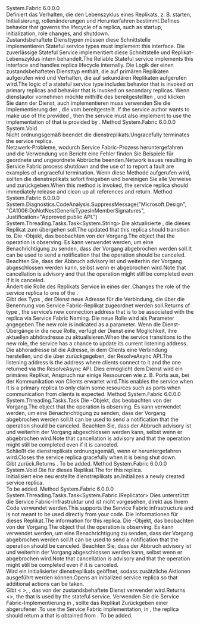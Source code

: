 <Type Name="IStatefulServiceReplica" FullName="System.Fabric.IStatefulServiceReplica">
  <TypeSignature Language="C#" Value="public interface IStatefulServiceReplica" />
  <TypeSignature Language="ILAsm" Value=".class public interface auto ansi abstract IStatefulServiceReplica" />
  <TypeSignature Language="DocId" Value="T:System.Fabric.IStatefulServiceReplica" />
  <TypeSignature Language="VB.NET" Value="Public Interface IStatefulServiceReplica" />
  <TypeSignature Language="F#" Value="type IStatefulServiceReplica = interface" />
  <AssemblyInfo>
    <AssemblyName>System.Fabric</AssemblyName>
    <AssemblyVersion>6.0.0.0</AssemblyVersion>
  </AssemblyInfo>
  <Interfaces />
  <Docs>
    <summary>
      <para><span data-ttu-id="a19ed-101">Definiert das Verhalten, die den Lebenszyklus eines Replikats, z. B. starten, Initialisierung, rollenänderungen und Herunterfahren bestimmt.</span><span class="sxs-lookup"><span data-stu-id="a19ed-101">Defines behavior that governs the lifecycle of a replica, such as startup, initialization, role changes, and shutdown.</span></span> </para>
    </summary>
    <remarks>
      <para>
                <span data-ttu-id="a19ed-102">Zustandsbehaftete Diensttypen müssen diese Schnittstelle implementieren.</span><span class="sxs-lookup"><span data-stu-id="a19ed-102">Stateful service types must implement this interface.</span></span> <span data-ttu-id="a19ed-103">Die <see href="https://docs.microsoft.com/dotnet/api/microsoft.servicefabric.services.runtime.statefulservice">zuverlässige Stateful Service</see> implementiert diese Schnittstelle und Replikat-Lebenszyklus intern behandelt.</span><span class="sxs-lookup"><span data-stu-id="a19ed-103">The <see href="https://docs.microsoft.com/dotnet/api/microsoft.servicefabric.services.runtime.statefulservice">Reliable Stateful service</see> implements this interface and handles replica lifecycle internally.</span></span> </para>
      <para>
                <span data-ttu-id="a19ed-104">Die Logik der einen zustandsbehafteten Diensttyp enthält, die auf primären Replikaten aufgerufen wird und Verhalten, die auf sekundären Replikaten aufgerufen wird.</span><span class="sxs-lookup"><span data-stu-id="a19ed-104">The logic of a stateful service type includes behavior that is invoked on primary replicas and behavior that is invoked on secondary replicas.</span></span></para>
      <para>
                <span data-ttu-id="a19ed-105">Wenn dienstautor vornehmen möchte mithilfe des bereitgestellten <see cref="T:System.Fabric.FabricReplicator" />, und klicken Sie dann der Dienst, auch implementieren muss <see cref="T:System.Fabric.IStateProvider" /> verwenden Sie die Implementierung der <see cref="T:System.Fabric.IStateReplicator" /> , die vom bereitgestellt <see cref="T:System.Fabric.FabricReplicator" />.</span><span class="sxs-lookup"><span data-stu-id="a19ed-105">If the service author wants to make use of the provided <see cref="T:System.Fabric.FabricReplicator" />, then the service must also implement <see cref="T:System.Fabric.IStateProvider" /> to use the implementation of <see cref="T:System.Fabric.IStateReplicator" /> that is provided by <see cref="T:System.Fabric.FabricReplicator" />.</span></span></para>
    </remarks>
  </Docs>
  <Members>
    <Member MemberName="Abort">
      <MemberSignature Language="C#" Value="public void Abort ();" />
      <MemberSignature Language="ILAsm" Value=".method public hidebysig newslot virtual instance void Abort() cil managed" />
      <MemberSignature Language="DocId" Value="M:System.Fabric.IStatefulServiceReplica.Abort" />
      <MemberSignature Language="VB.NET" Value="Public Sub Abort ()" />
      <MemberSignature Language="F#" Value="abstract member Abort : unit -&gt; unit" Usage="iStatefulServiceReplica.Abort " />
      <MemberType>Method</MemberType>
      <AssemblyInfo>
        <AssemblyName>System.Fabric</AssemblyName>
        <AssemblyVersion>6.0.0.0</AssemblyVersion>
      </AssemblyInfo>
      <ReturnValue>
        <ReturnType>System.Void</ReturnType>
      </ReturnValue>
      <Parameters />
      <Docs>
        <summary>
          <para><span data-ttu-id="a19ed-106">Nicht ordnungsgemäß beendet die dienstreplikats.</span><span class="sxs-lookup"><span data-stu-id="a19ed-106">Ungracefully terminates the service replica.</span></span></para>
        </summary>
        <remarks>
          <para><span data-ttu-id="a19ed-107">Netzwerk-Probleme, wodurch Service Fabric-Prozess heruntergefahren und die Verwendung von <see cref="M:System.Fabric.IServicePartition.ReportFault(System.Fabric.FaultType)" /> Bericht eine <see cref="F:System.Fabric.FaultType.Permanent" /> Fehler finden Sie Beispiele für geordnete und ungeordnete Abbrüche beenden.</span><span class="sxs-lookup"><span data-stu-id="a19ed-107">Network issues resulting in Service Fabric process shutdown and the use of <see cref="M:System.Fabric.IServicePartition.ReportFault(System.Fabric.FaultType)" /> to report a <see cref="F:System.Fabric.FaultType.Permanent" /> fault are examples of ungraceful termination.</span></span> <span data-ttu-id="a19ed-108">Wenn diese Methode aufgerufen wird, sollten die dienstreplikats sofort freigeben und bereinigen Sie alle Verweise und zurückgeben.</span><span class="sxs-lookup"><span data-stu-id="a19ed-108">When this method is invoked, the service replica should immediately release and clean up all references and return.</span></span></para>
        </remarks>
      </Docs>
    </Member>
    <Member MemberName="ChangeRoleAsync">
      <MemberSignature Language="C#" Value="public System.Threading.Tasks.Task&lt;string&gt; ChangeRoleAsync (System.Fabric.ReplicaRole newRole, System.Threading.CancellationToken cancellationToken);" />
      <MemberSignature Language="ILAsm" Value=".method public hidebysig newslot virtual instance class System.Threading.Tasks.Task`1&lt;string&gt; ChangeRoleAsync(valuetype System.Fabric.ReplicaRole newRole, valuetype System.Threading.CancellationToken cancellationToken) cil managed" />
      <MemberSignature Language="DocId" Value="M:System.Fabric.IStatefulServiceReplica.ChangeRoleAsync(System.Fabric.ReplicaRole,System.Threading.CancellationToken)" />
      <MemberSignature Language="F#" Value="abstract member ChangeRoleAsync : System.Fabric.ReplicaRole * System.Threading.CancellationToken -&gt; System.Threading.Tasks.Task&lt;string&gt;" Usage="iStatefulServiceReplica.ChangeRoleAsync (newRole, cancellationToken)" />
      <MemberType>Method</MemberType>
      <AssemblyInfo>
        <AssemblyName>System.Fabric</AssemblyName>
        <AssemblyVersion>6.0.0.0</AssemblyVersion>
      </AssemblyInfo>
      <Attributes>
        <Attribute>
          <AttributeName>System.Diagnostics.CodeAnalysis.SuppressMessage("Microsoft.Design", "CA1006:DoNotNestGenericTypesInMemberSignatures", Justification="Approved public API.")</AttributeName>
        </Attribute>
      </Attributes>
      <ReturnValue>
        <ReturnType>System.Threading.Tasks.Task&lt;System.String&gt;</ReturnType>
      </ReturnValue>
      <Parameters>
        <Parameter Name="newRole" Type="System.Fabric.ReplicaRole" />
        <Parameter Name="cancellationToken" Type="System.Threading.CancellationToken" />
      </Parameters>
      <Docs>
        <param name="newRole">
          <para><span data-ttu-id="a19ed-109">Die aktualisierte <see cref="T:System.Fabric.ReplicaRole" /> , die dieses Replikat zum übergehen soll.</span><span class="sxs-lookup"><span data-stu-id="a19ed-109">The updated <see cref="T:System.Fabric.ReplicaRole" /> that this replica should transition to.</span></span></para>
        </param>
        <param name="cancellationToken">
          <para><span data-ttu-id="a19ed-110">Die <see cref="T:System.Threading.CancellationToken" /> -Objekt, das beobachten von der Vorgang.</span><span class="sxs-lookup"><span data-stu-id="a19ed-110">The <see cref="T:System.Threading.CancellationToken" /> object that the operation is observing.</span></span> <span data-ttu-id="a19ed-111">Es kann verwendet werden, um eine Benachrichtigung zu senden, dass der Vorgang abgebrochen werden soll.</span><span class="sxs-lookup"><span data-stu-id="a19ed-111">It can be used to send a notification that the operation should be canceled.</span></span>
            <span data-ttu-id="a19ed-112">Beachten Sie, dass der Abbruch advisory ist und weiterhin der Vorgang abgeschlossen werden kann, selbst wenn er abgebrochen wird.</span><span class="sxs-lookup"><span data-stu-id="a19ed-112">Note that cancellation is advisory and that the operation might still be completed even if it is canceled.</span></span></para>
        </param>
        <summary>
          <para><span data-ttu-id="a19ed-113">Ändert die Rolle des Replikats Service in eines der <see cref="T:System.Fabric.ReplicaRole" />.</span><span class="sxs-lookup"><span data-stu-id="a19ed-113">Changes the role of the service replica to one of the <see cref="T:System.Fabric.ReplicaRole" />.</span></span> </para>
        </summary>
        <returns>
          <para><span data-ttu-id="a19ed-114">Gibt <see cref="T:System.Threading.Tasks.Task`1" /> des Typs <see cref="T:System.String" />, der Dienst neue Adresse für die Verbindung, die über die Benennung von Service Fabric-Replikat zugeordnet werden soll.</span><span class="sxs-lookup"><span data-stu-id="a19ed-114">Returns <see cref="T:System.Threading.Tasks.Task`1" /> of type <see cref="T:System.String" />, the service’s new connection address that is to be associated with the replica via Service Fabric Naming.</span></span></para>
        </returns>
        <remarks>
          <para><span data-ttu-id="a19ed-115">Die neue Rolle wird als Parameter angegeben.</span><span class="sxs-lookup"><span data-stu-id="a19ed-115">The new role is indicated as a parameter.</span></span> <span data-ttu-id="a19ed-116">Wenn die Dienst-Übergänge in die neue Rolle, verfügt der Dienst eine Möglichkeit, ihre aktuellen abhöradresse zu aktualisieren.</span><span class="sxs-lookup"><span data-stu-id="a19ed-116">When the service transitions to the new role, the service has a chance to update its current listening address.</span></span>
            <span data-ttu-id="a19ed-117">Die abhöradresse ist die Adresse, in dem Clients eine Verbindung herstellen, und die über zurückgegeben, der <see href="https://docs.microsoft.com/dotnet/api/microsoft.servicefabric.services.client.servicepartitionresolver#Microsoft_ServiceFabric_Services_Client_ServicePartitionResolver_ResolveAsync_System_Fabric_ResolvedServicePartition_System_Threading_CancellationToken_">ResolveAsync</see> API.</span><span class="sxs-lookup"><span data-stu-id="a19ed-117">The listening address is the address where clients connect to it and the one returned via the <see href="https://docs.microsoft.com/dotnet/api/microsoft.servicefabric.services.client.servicepartitionresolver#Microsoft_ServiceFabric_Services_Client_ServicePartitionResolver_ResolveAsync_System_Fabric_ResolvedServicePartition_System_Threading_CancellationToken_">ResolveAsync</see> API.</span></span> <span data-ttu-id="a19ed-118">Dies ermöglicht dem Dienst wird ein primäres Replikat, Anspruch nur einige Ressourcen wie z. B. Ports aus, bei der Kommunikation von Clients erwartet wird.</span><span class="sxs-lookup"><span data-stu-id="a19ed-118">This enables the service when it is a primary replica to only claim some resources such as ports when communication from clients is expected.</span></span></para>
          <seealso href="https://docs.microsoft.com/azure/service-fabric/service-fabric-reliable-services-communication" />
        </remarks>
      </Docs>
    </Member>
    <Member MemberName="CloseAsync">
      <MemberSignature Language="C#" Value="public System.Threading.Tasks.Task CloseAsync (System.Threading.CancellationToken cancellationToken);" />
      <MemberSignature Language="ILAsm" Value=".method public hidebysig newslot virtual instance class System.Threading.Tasks.Task CloseAsync(valuetype System.Threading.CancellationToken cancellationToken) cil managed" />
      <MemberSignature Language="DocId" Value="M:System.Fabric.IStatefulServiceReplica.CloseAsync(System.Threading.CancellationToken)" />
      <MemberSignature Language="F#" Value="abstract member CloseAsync : System.Threading.CancellationToken -&gt; System.Threading.Tasks.Task" Usage="iStatefulServiceReplica.CloseAsync cancellationToken" />
      <MemberType>Method</MemberType>
      <AssemblyInfo>
        <AssemblyName>System.Fabric</AssemblyName>
        <AssemblyVersion>6.0.0.0</AssemblyVersion>
      </AssemblyInfo>
      <ReturnValue>
        <ReturnType>System.Threading.Tasks.Task</ReturnType>
      </ReturnValue>
      <Parameters>
        <Parameter Name="cancellationToken" Type="System.Threading.CancellationToken" />
      </Parameters>
      <Docs>
        <param name="cancellationToken">
          <para><span data-ttu-id="a19ed-119">Die <see cref="T:System.Threading.CancellationToken" /> -Objekt, das beobachten von der Vorgang.</span><span class="sxs-lookup"><span data-stu-id="a19ed-119">The <see cref="T:System.Threading.CancellationToken" /> object that the operation is observing.</span></span> <span data-ttu-id="a19ed-120">Es kann verwendet werden, um eine Benachrichtigung zu senden, dass der Vorgang abgebrochen werden soll.</span><span class="sxs-lookup"><span data-stu-id="a19ed-120">It can be used to send a notification that the operation should be canceled.</span></span> <span data-ttu-id="a19ed-121">Beachten Sie, dass der Abbruch advisory ist und weiterhin der Vorgang abgeschlossen werden kann, selbst wenn er abgebrochen wird.</span><span class="sxs-lookup"><span data-stu-id="a19ed-121">Note that cancellation is advisory and that the operation might still be completed even if it is canceled.</span></span></para>
        </param>
        <summary>
          <para><span data-ttu-id="a19ed-122">Schließt die dienstreplikats ordnungsgemäß, wenn er heruntergefahren wird.</span><span class="sxs-lookup"><span data-stu-id="a19ed-122">Closes the service replica gracefully when it is being shut down.</span></span></para>
        </summary>
        <returns>
          <para><span data-ttu-id="a19ed-123">Gibt <see cref="T:System.Threading.Tasks.Task" />zurück.</span><span class="sxs-lookup"><span data-stu-id="a19ed-123">Returns <see cref="T:System.Threading.Tasks.Task" />.</span></span></para>
        </returns>
        <remarks>To be added.</remarks>
      </Docs>
    </Member>
    <Member MemberName="Initialize">
      <MemberSignature Language="C#" Value="public void Initialize (System.Fabric.StatefulServiceInitializationParameters initializationParameters);" />
      <MemberSignature Language="ILAsm" Value=".method public hidebysig newslot virtual instance void Initialize(class System.Fabric.StatefulServiceInitializationParameters initializationParameters) cil managed" />
      <MemberSignature Language="DocId" Value="M:System.Fabric.IStatefulServiceReplica.Initialize(System.Fabric.StatefulServiceInitializationParameters)" />
      <MemberSignature Language="VB.NET" Value="Public Sub Initialize (initializationParameters As StatefulServiceInitializationParameters)" />
      <MemberSignature Language="F#" Value="abstract member Initialize : System.Fabric.StatefulServiceInitializationParameters -&gt; unit" Usage="iStatefulServiceReplica.Initialize initializationParameters" />
      <MemberType>Method</MemberType>
      <AssemblyInfo>
        <AssemblyName>System.Fabric</AssemblyName>
        <AssemblyVersion>6.0.0.0</AssemblyVersion>
      </AssemblyInfo>
      <ReturnValue>
        <ReturnType>System.Void</ReturnType>
      </ReturnValue>
      <Parameters>
        <Parameter Name="initializationParameters" Type="System.Fabric.StatefulServiceInitializationParameters" />
      </Parameters>
      <Docs>
        <param name="initializationParameters">
          <para><span data-ttu-id="a19ed-124">Die <see cref="T:System.Fabric.StatefulServiceInitializationParameters" /> für dieses Replikat.</span><span class="sxs-lookup"><span data-stu-id="a19ed-124">The <see cref="T:System.Fabric.StatefulServiceInitializationParameters" /> for this replica.</span></span></para>
        </param>
        <summary>
          <para><span data-ttu-id="a19ed-125">Initialisiert eine neu erstellte dienstreplikats an.</span><span class="sxs-lookup"><span data-stu-id="a19ed-125">Initializes a newly created service replica.</span></span></para>
        </summary>
        <remarks>To be added.</remarks>
      </Docs>
    </Member>
    <Member MemberName="OpenAsync">
      <MemberSignature Language="C#" Value="public System.Threading.Tasks.Task&lt;System.Fabric.IReplicator&gt; OpenAsync (System.Fabric.ReplicaOpenMode openMode, System.Fabric.IStatefulServicePartition partition, System.Threading.CancellationToken cancellationToken);" />
      <MemberSignature Language="ILAsm" Value=".method public hidebysig newslot virtual instance class System.Threading.Tasks.Task`1&lt;class System.Fabric.IReplicator&gt; OpenAsync(valuetype System.Fabric.ReplicaOpenMode openMode, class System.Fabric.IStatefulServicePartition partition, valuetype System.Threading.CancellationToken cancellationToken) cil managed" />
      <MemberSignature Language="DocId" Value="M:System.Fabric.IStatefulServiceReplica.OpenAsync(System.Fabric.ReplicaOpenMode,System.Fabric.IStatefulServicePartition,System.Threading.CancellationToken)" />
      <MemberSignature Language="F#" Value="abstract member OpenAsync : System.Fabric.ReplicaOpenMode * System.Fabric.IStatefulServicePartition * System.Threading.CancellationToken -&gt; System.Threading.Tasks.Task&lt;System.Fabric.IReplicator&gt;" Usage="iStatefulServiceReplica.OpenAsync (openMode, partition, cancellationToken)" />
      <MemberType>Method</MemberType>
      <AssemblyInfo>
        <AssemblyName>System.Fabric</AssemblyName>
        <AssemblyVersion>6.0.0.0</AssemblyVersion>
      </AssemblyInfo>
      <ReturnValue>
        <ReturnType>System.Threading.Tasks.Task&lt;System.Fabric.IReplicator&gt;</ReturnType>
      </ReturnValue>
      <Parameters>
        <Parameter Name="openMode" Type="System.Fabric.ReplicaOpenMode" />
        <Parameter Name="partition" Type="System.Fabric.IStatefulServicePartition" />
        <Parameter Name="cancellationToken" Type="System.Threading.CancellationToken" />
      </Parameters>
      <Docs>
        <param name="openMode">
          <para><span data-ttu-id="a19ed-126">Dies unterstützt die Service Fabric-Infrastruktur und ist nicht vorgesehen, direkt aus Ihrem Code verwendet werden.</span><span class="sxs-lookup"><span data-stu-id="a19ed-126">This supports the Service Fabric infrastructure and is not meant to be used directly from your code.</span></span></para>
        </param>
        <param name="partition">
          <para><span data-ttu-id="a19ed-127">Die <see cref="T:System.Fabric.IStatefulServicePartition" /> Informationen für dieses Replikat.</span><span class="sxs-lookup"><span data-stu-id="a19ed-127">The <see cref="T:System.Fabric.IStatefulServicePartition" /> information for this replica.</span></span></para>
        </param>
        <param name="cancellationToken">
          <para><span data-ttu-id="a19ed-128">Die <see cref="T:System.Threading.CancellationToken" /> -Objekt, das beobachten von der Vorgang.</span><span class="sxs-lookup"><span data-stu-id="a19ed-128">The <see cref="T:System.Threading.CancellationToken" /> object that the operation is observing.</span></span> <span data-ttu-id="a19ed-129">Es kann verwendet werden, um eine Benachrichtigung zu senden, dass der Vorgang abgebrochen werden soll.</span><span class="sxs-lookup"><span data-stu-id="a19ed-129">It can be used to send a notification that the operation should be canceled.</span></span> <span data-ttu-id="a19ed-130">Beachten Sie, dass der Abbruch advisory ist und weiterhin der Vorgang abgeschlossen werden kann, selbst wenn er abgebrochen wird.</span><span class="sxs-lookup"><span data-stu-id="a19ed-130">Note that cancellation is advisory and that the operation might still be completed even if it is canceled.</span></span></para>
        </param>
        <summary>
          <para><span data-ttu-id="a19ed-131">Wird ein initialisierter dienstreplikats geöffnet, sodass zusätzliche Aktionen ausgeführt werden können.</span><span class="sxs-lookup"><span data-stu-id="a19ed-131">Opens an initialized service replica so that additional actions can be taken.</span></span></para>
        </summary>
        <returns>
          <para><span data-ttu-id="a19ed-132">Gibt <see cref="T:System.Threading.Tasks.Task`1" /> &lt; <see cref="T:System.Fabric.IReplicator" /> &gt;, <see cref="T:System.Fabric.IReplicator" /> , das von der zustandsbehaftete Dienst verwendet wird.</span><span class="sxs-lookup"><span data-stu-id="a19ed-132">Returns <see cref="T:System.Threading.Tasks.Task`1" />&lt;<see cref="T:System.Fabric.IReplicator" />&gt;, the <see cref="T:System.Fabric.IReplicator" /> that is used by the stateful service.</span></span> <span data-ttu-id="a19ed-133">Verwenden Sie die Service Fabric-Implementierung in <see cref="M:System.Fabric.IStatefulServiceReplica.OpenAsync(System.Fabric.ReplicaOpenMode,System.Fabric.IStatefulServicePartition,System.Threading.CancellationToken)" />, sollte das Replikat Zurückgeben einer <see cref="T:System.Fabric.FabricReplicator" /> abgerufener <see cref="M:System.Fabric.IStatefulServicePartition.CreateReplicator(System.Fabric.IStateProvider,System.Fabric.ReplicatorSettings)" />.</span><span class="sxs-lookup"><span data-stu-id="a19ed-133">To use the Service Fabric implementation, in <see cref="M:System.Fabric.IStatefulServiceReplica.OpenAsync(System.Fabric.ReplicaOpenMode,System.Fabric.IStatefulServicePartition,System.Threading.CancellationToken)" />, the replica should return a <see cref="T:System.Fabric.FabricReplicator" /> that is obtained from  <see cref="M:System.Fabric.IStatefulServicePartition.CreateReplicator(System.Fabric.IStateProvider,System.Fabric.ReplicatorSettings)" />.</span></span></para>
        </returns>
        <remarks>To be added.</remarks>
      </Docs>
    </Member>
  </Members>
</Type>